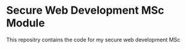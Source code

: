 # Secure Web Development MSc Module 

This repositry contains the code for my secure web development MSc 
